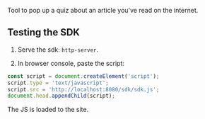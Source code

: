 Tool to pop up a quiz about an article you've read on the internet.

## Testing the SDK

1. Serve the sdk: `http-server`.

2. In browser console, paste the script:

```js
const script = document.createElement('script');
script.type = 'text/javascript';
script.src = 'http://localhost:8080/sdk/sdk.js';
document.head.appendChild(script);
```

The JS is loaded to the site.
